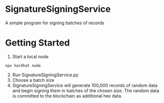 # SignatureSigningService
A simple program for signing batches of records

# Getting Started
1. Start a local node

`npx hardhat node`

2. Run SignatureSigningService.py
3. Choose a batch size
4. SignatureSigningService will generate 100,000 records of random data and begin signing them in batches of the chosen size. The random data is committed to the blockchain as additional hex data. 
